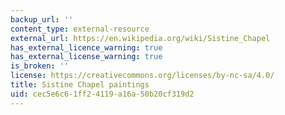 ```yaml
---
backup_url: ''
content_type: external-resource
external_url: https://en.wikipedia.org/wiki/Sistine_Chapel
has_external_licence_warning: true
has_external_license_warning: true
is_broken: ''
license: https://creativecommons.org/licenses/by-nc-sa/4.0/
title: Sistine Chapel paintings
uid: cec5e6c6-1ff2-4119-a16a-50b20cf319d2
---
```

